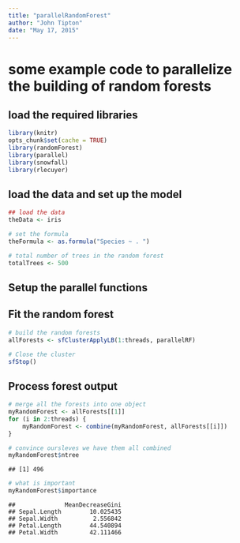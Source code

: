 ```yaml
---
title: "parallelRandomForest"
author: "John Tipton"
date: "May 17, 2015"
---
```


# some example code to parallelize the building of random forests


## load the required libraries

```r
library(knitr)
opts_chunk$set(cache = TRUE)
library(randomForest)
library(parallel)
library(snowfall)
library(rlecuyer)
```
## load the data and set up the model

```r
## load the data
theData <- iris

# set the formula
theFormula <- as.formula("Species ~ . ")

# total number of trees in the random forest
totalTrees <- 500
```
## Setup the parallel functions

## Fit the random forest

```r
# build the random forests
allForests <- sfClusterApplyLB(1:threads, parallelRF)

# Close the cluster
sfStop()
```
## Process forest output

```r
# merge all the forests into one object
myRandomForest <- allForests[[1]]
for (i in 2:threads) {
    myRandomForest <- combine(myRandomForest, allForests[[i]])
}

# convince oursleves we have them all combined
myRandomForest$ntree
```

```
## [1] 496
```

```r
# what is important
myRandomForest$importance
```

```
##              MeanDecreaseGini
## Sepal.Length        10.025435
## Sepal.Width          2.556842
## Petal.Length        44.540894
## Petal.Width         42.111466
```
